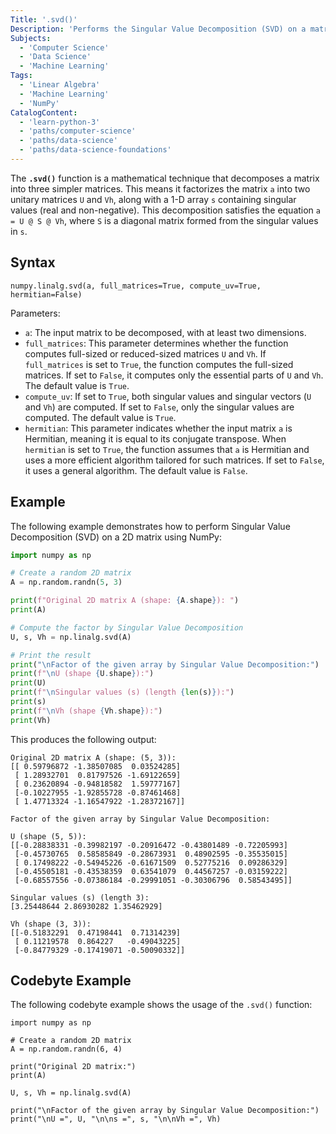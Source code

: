```yaml
---
Title: '.svd()'
Description: 'Performs the Singular Value Decomposition (SVD) on a matrix, breaking it down into singular vectors and singular values.'
Subjects:
  - 'Computer Science'
  - 'Data Science'
  - 'Machine Learning'
Tags:
  - 'Linear Algebra'
  - 'Machine Learning'
  - 'NumPy'
CatalogContent:
  - 'learn-python-3'
  - 'paths/computer-science'
  - 'paths/data-science'
  - 'paths/data-science-foundations'
---
```


The **`.svd()`** function is a mathematical technique that decomposes a matrix into three simpler matrices. This means it factorizes the matrix `a` into two unitary matrices `U` and `Vh`, along with a 1-D array `s` containing singular values (real and non-negative). This decomposition satisfies the equation `a = U @ S @ Vh`, where `S` is a diagonal matrix formed from the singular values in `s`.

## Syntax

```pseudo
numpy.linalg.svd(a, full_matrices=True, compute_uv=True, hermitian=False)
```

Parameters:

- `a`: The input matrix to be decomposed, with at least two dimensions.
- `full_matrices`: This parameter determines whether the function computes full-sized or reduced-sized matrices `U` and `Vh`. If `full_matrices` is set to `True`, the function computes the full-sized matrices. If set to `False`, it computes only the essential parts of `U` and `Vh`. The default value is `True`.
- `compute_uv`: If set to `True`, both singular values and singular vectors (`U` and `Vh`) are computed. If set to `False`, only the singular values are computed. The default value is `True`.
- `hermitian`: This parameter indicates whether the input matrix `a` is Hermitian, meaning it is equal to its conjugate transpose. When `hermitian` is set to `True`, the function assumes that `a` is Hermitian and uses a more efficient algorithm tailored for such matrices. If set to `False`, it uses a general algorithm. The default value is `False`.

## Example

The following example demonstrates how to perform Singular Value Decomposition (SVD) on a 2D matrix using NumPy:

```py
import numpy as np

# Create a random 2D matrix
A = np.random.randn(5, 3)

print(f"Original 2D matrix A (shape: {A.shape}): ")
print(A)

# Compute the factor by Singular Value Decomposition
U, s, Vh = np.linalg.svd(A)

# Print the result
print("\nFactor of the given array by Singular Value Decomposition:")
print(f"\nU (shape {U.shape}):")
print(U)
print(f"\nSingular values (s) (length {len(s)}):")
print(s)
print(f"\nVh (shape {Vh.shape}):")
print(Vh)
```

This produces the following output:

```shell
Original 2D matrix A (shape: (5, 3)):
[[ 0.59796872 -1.38507085  0.03524285]
 [ 1.28932701  0.81797526 -1.69122659]
 [ 0.23620894 -0.94818582  1.59777167]
 [-0.10227955 -1.92855728 -0.87461468]
 [ 1.47713324 -1.16547922 -1.28372167]]

Factor of the given array by Singular Value Decomposition:

U (shape (5, 5)):
[[-0.28838331 -0.39982197 -0.20916472 -0.43801489 -0.72205993]
 [-0.45730765  0.58585849 -0.28673931  0.48902595 -0.35535015]
 [ 0.17498222 -0.54945226 -0.61671509  0.52775216  0.09286329]
 [-0.45505181 -0.43538359  0.63541079  0.44567257 -0.03159222]
 [-0.68557556 -0.07386184 -0.29991051 -0.30306796  0.58543495]]

Singular values (s) (length 3):
[3.25448644 2.86930282 1.35462929]

Vh (shape (3, 3)):
[[-0.51832291  0.47198441  0.71314239]
 [ 0.11219578  0.864227   -0.49043225]
 [-0.84779329 -0.17419071 -0.50090332]]
```

## Codebyte Example

The following codebyte example shows the usage of the `.svd()` function:

```codebyte/python
import numpy as np

# Create a random 2D matrix
A = np.random.randn(6, 4)

print("Original 2D matrix:")
print(A)

U, s, Vh = np.linalg.svd(A)

print("\nFactor of the given array by Singular Value Decomposition:")
print("\nU =", U, "\n\ns =", s, "\n\nVh =", Vh)
```
